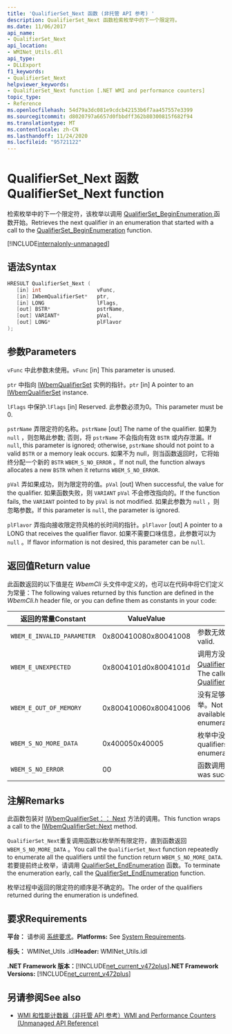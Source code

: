```yaml
---
title: 'QualifierSet_Next 函数 (非托管 API 参考) '
description: QualifierSet_Next 函数检索枚举中的下一个限定符。
ms.date: 11/06/2017
api_name:
- QualifierSet_Next
api_location:
- WMINet_Utils.dll
api_type:
- DLLExport
f1_keywords:
- QualifierSet_Next
helpviewer_keywords:
- QualifierSet_Next function [.NET WMI and performance counters]
topic_type:
- Reference
ms.openlocfilehash: 54d79a3dc081e9cdcb42153b6f7aa457557e3399
ms.sourcegitcommit: d8020797a6657d0fbbdff362b80300815f682f94
ms.translationtype: MT
ms.contentlocale: zh-CN
ms.lasthandoff: 11/24/2020
ms.locfileid: "95721122"
---
```

# <a name="qualifierset_next-function"></a><span data-ttu-id="a3293-103">QualifierSet_Next 函数</span><span class="sxs-lookup"><span data-stu-id="a3293-103">QualifierSet_Next function</span></span>

<span data-ttu-id="a3293-104">检索枚举中的下一个限定符，该枚举以调用 [QualifierSet_BeginEnumeration ](qualifierset-beginenumeration.md) 函数开始。</span><span class="sxs-lookup"><span data-stu-id="a3293-104">Retrieves the next qualifier in an enumeration that started with a call to the [QualifierSet_BeginEnumeration](qualifierset-beginenumeration.md) function.</span></span>

[!INCLUDE[internalonly-unmanaged](../../../../includes/internalonly-unmanaged.md)]
  
## <a name="syntax"></a><span data-ttu-id="a3293-105">语法</span><span class="sxs-lookup"><span data-stu-id="a3293-105">Syntax</span></span>  
  
```cpp  
HRESULT QualifierSet_Next (
   [in] int                  vFunc,
   [in] IWbemQualifierSet*   ptr,
   [in] LONG                 lFlags,
   [out] BSTR*               pstrName,
   [out] VARIANT*            pVal,
   [out] LONG*               plFlavor
);
```  

## <a name="parameters"></a><span data-ttu-id="a3293-106">参数</span><span class="sxs-lookup"><span data-stu-id="a3293-106">Parameters</span></span>

<span data-ttu-id="a3293-107">`vFunc` 中此参数未使用。</span><span class="sxs-lookup"><span data-stu-id="a3293-107">`vFunc` [in] This parameter is unused.</span></span>

<span data-ttu-id="a3293-108">`ptr` 中指向 [IWbemQualifierSet](/windows/desktop/api/wbemcli/nn-wbemcli-iwbemqualifierset) 实例的指针。</span><span class="sxs-lookup"><span data-stu-id="a3293-108">`ptr` [in] A pointer to an [IWbemQualifierSet](/windows/desktop/api/wbemcli/nn-wbemcli-iwbemqualifierset) instance.</span></span>

<span data-ttu-id="a3293-109">`lFlags` 中保护.</span><span class="sxs-lookup"><span data-stu-id="a3293-109">`lFlags` [in] Reserved.</span></span> <span data-ttu-id="a3293-110">此参数必须为0。</span><span class="sxs-lookup"><span data-stu-id="a3293-110">This parameter must be 0.</span></span>

<span data-ttu-id="a3293-111">`pstrName` 弄限定符的名称。</span><span class="sxs-lookup"><span data-stu-id="a3293-111">`pstrName` [out] The name of the qualifier.</span></span> <span data-ttu-id="a3293-112">如果为 `null` ，则忽略此参数; 否则，将 `pstrName` 不会指向有效 `BSTR` 或内存泄漏。</span><span class="sxs-lookup"><span data-stu-id="a3293-112">If `null`, this parameter is ignored; otherwise, `pstrName` should not point to a valid `BSTR` or a memory leak occurs.</span></span> <span data-ttu-id="a3293-113">如果不为 null，则当函数返回时，它将始终分配一个新的 `BSTR` `WBEM_S_NO_ERROR` 。</span><span class="sxs-lookup"><span data-stu-id="a3293-113">If not null, the function always allocates a new `BSTR` when it returns `WBEM_S_NO_ERROR`.</span></span>

<span data-ttu-id="a3293-114">`pVal` 弄如果成功，则为限定符的值。</span><span class="sxs-lookup"><span data-stu-id="a3293-114">`pVal` [out] When successful, the value for the qualifier.</span></span> <span data-ttu-id="a3293-115">如果函数失败，则 `VARIANT` `pVal` 不会修改指向的。</span><span class="sxs-lookup"><span data-stu-id="a3293-115">If the function fails, the `VARIANT` pointed to by `pVal` is not modified.</span></span> <span data-ttu-id="a3293-116">如果此参数为 `null` ，则忽略参数。</span><span class="sxs-lookup"><span data-stu-id="a3293-116">If this parameter is `null`, the parameter is ignored.</span></span>

<span data-ttu-id="a3293-117">`plFlavor` 弄指向接收限定符风格的长时间的指针。</span><span class="sxs-lookup"><span data-stu-id="a3293-117">`plFlavor` [out] A pointer to a LONG that receives the qualifier flavor.</span></span> <span data-ttu-id="a3293-118">如果不需要口味信息，此参数可以为 `null` 。</span><span class="sxs-lookup"><span data-stu-id="a3293-118">If flavor information is not desired, this parameter can be `null`.</span></span>

## <a name="return-value"></a><span data-ttu-id="a3293-119">返回值</span><span class="sxs-lookup"><span data-stu-id="a3293-119">Return value</span></span>

<span data-ttu-id="a3293-120">此函数返回的以下值是在 *WbemCli* 头文件中定义的，也可以在代码中将它们定义为常量：</span><span class="sxs-lookup"><span data-stu-id="a3293-120">The following values returned by this function are defined in the *WbemCli.h* header file, or you can define them as constants in your code:</span></span>

|<span data-ttu-id="a3293-121">返回的常量</span><span class="sxs-lookup"><span data-stu-id="a3293-121">Constant</span></span>  |<span data-ttu-id="a3293-122">Value</span><span class="sxs-lookup"><span data-stu-id="a3293-122">Value</span></span>  |<span data-ttu-id="a3293-123">说明</span><span class="sxs-lookup"><span data-stu-id="a3293-123">Description</span></span>  |
|---------|---------|---------|
|`WBEM_E_INVALID_PARAMETER` | <span data-ttu-id="a3293-124">0x80041008</span><span class="sxs-lookup"><span data-stu-id="a3293-124">0x80041008</span></span> | <span data-ttu-id="a3293-125">参数无效。</span><span class="sxs-lookup"><span data-stu-id="a3293-125">A parameter is not valid.</span></span> |
|`WBEM_E_UNEXPECTED` | <span data-ttu-id="a3293-126">0x8004101d</span><span class="sxs-lookup"><span data-stu-id="a3293-126">0x8004101d</span></span> | <span data-ttu-id="a3293-127">调用方没有调用 [QualifierSet_BeginEnumeration](qualifierset-beginenumeration.md)。</span><span class="sxs-lookup"><span data-stu-id="a3293-127">The caller did not call [QualifierSet_BeginEnumeration](qualifierset-beginenumeration.md).</span></span> |
|`WBEM_E_OUT_OF_MEMORY` | <span data-ttu-id="a3293-128">0x80041006</span><span class="sxs-lookup"><span data-stu-id="a3293-128">0x80041006</span></span> | <span data-ttu-id="a3293-129">没有足够的内存可用于开始新的枚举。</span><span class="sxs-lookup"><span data-stu-id="a3293-129">Not enough memory is available to begin a new enumeration.</span></span> |
| `WBEM_S_NO_MORE_DATA` | <span data-ttu-id="a3293-130">0x40005</span><span class="sxs-lookup"><span data-stu-id="a3293-130">0x40005</span></span> | <span data-ttu-id="a3293-131">枚举中没有剩余限定符。</span><span class="sxs-lookup"><span data-stu-id="a3293-131">No more qualifiers are left in the enumeration.</span></span> |
|`WBEM_S_NO_ERROR` | <span data-ttu-id="a3293-132">0</span><span class="sxs-lookup"><span data-stu-id="a3293-132">0</span></span> | <span data-ttu-id="a3293-133">函数调用成功。</span><span class="sxs-lookup"><span data-stu-id="a3293-133">The function call was successful.</span></span>  |
  
## <a name="remarks"></a><span data-ttu-id="a3293-134">注解</span><span class="sxs-lookup"><span data-stu-id="a3293-134">Remarks</span></span>

<span data-ttu-id="a3293-135">此函数包装对 [IWbemQualifierSet：： Next](/windows/desktop/api/wbemcli/nf-wbemcli-iwbemqualifierset-next) 方法的调用。</span><span class="sxs-lookup"><span data-stu-id="a3293-135">This function wraps a call to the [IWbemQualifierSet::Next](/windows/desktop/api/wbemcli/nf-wbemcli-iwbemqualifierset-next) method.</span></span>

<span data-ttu-id="a3293-136">`QualifierSet_Next`重复调用函数以枚举所有限定符，直到函数返回 `WBEM_S_NO_MORE_DATA` 。</span><span class="sxs-lookup"><span data-stu-id="a3293-136">You call the `QualifierSet_Next` function repeatedly to enumerate all the qualifiers until the function return `WBEM_S_NO_MORE_DATA`.</span></span> <span data-ttu-id="a3293-137">若要提前终止枚举，请调用 [QualifierSet_EndEnumeration](qualifierset-endenumeration.md) 函数。</span><span class="sxs-lookup"><span data-stu-id="a3293-137">To terminate the enumeration early, call the [QualifierSet_EndEnumeration](qualifierset-endenumeration.md) function.</span></span>

<span data-ttu-id="a3293-138">枚举过程中返回的限定符的顺序是不确定的。</span><span class="sxs-lookup"><span data-stu-id="a3293-138">The order of the qualifiers returned during the enumeration is undefined.</span></span>

## <a name="requirements"></a><span data-ttu-id="a3293-139">要求</span><span class="sxs-lookup"><span data-stu-id="a3293-139">Requirements</span></span>  

 <span data-ttu-id="a3293-140">**平台：** 请参阅 [系统要求](../../get-started/system-requirements.md)。</span><span class="sxs-lookup"><span data-stu-id="a3293-140">**Platforms:** See [System Requirements](../../get-started/system-requirements.md).</span></span>  
  
 <span data-ttu-id="a3293-141">**标头：** WMINet_Utils .idl</span><span class="sxs-lookup"><span data-stu-id="a3293-141">**Header:** WMINet_Utils.idl</span></span>  
  
 <span data-ttu-id="a3293-142">**.NET Framework 版本：**[!INCLUDE[net_current_v472plus](../../../../includes/net-current-v472plus.md)]</span><span class="sxs-lookup"><span data-stu-id="a3293-142">**.NET Framework Versions:** [!INCLUDE[net_current_v472plus](../../../../includes/net-current-v472plus.md)]</span></span>  
  
## <a name="see-also"></a><span data-ttu-id="a3293-143">另请参阅</span><span class="sxs-lookup"><span data-stu-id="a3293-143">See also</span></span>

- [<span data-ttu-id="a3293-144">WMI 和性能计数器（非托管 API 参考）</span><span class="sxs-lookup"><span data-stu-id="a3293-144">WMI and Performance Counters (Unmanaged API Reference)</span></span>](index.md)
